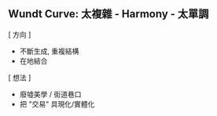 
## Wundt Curve: 太複雜 - Harmony - 太單調

[ 方向 ]
- 不斷生成, 重複結構
- 在地結合

[ 想法 ]
- 廢墟美學 / 街道巷口
- 把 "交易" 具現化/實體化